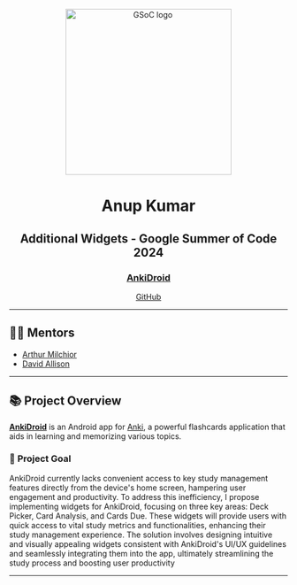 <p align="center">
  <img src="https://developers.google.com/open-source/gsoc/resources/downloads/GSoC-logo-horizontal.svg" alt="GSoC logo" width="300"/>
</p>

<h1 align="center">Anup Kumar</h1>
<h2 align="center">Additional Widgets - Google Summer of Code 2024</h2>
<h3 align="center">
  <a href="https://github.com/ankidroid/Anki-Android">AnkiDroid</a>
</h3>

<p align="center">
  <a href="http://github.com/xenonnn4w">GitHub</a> 
</p>

---

## 🧑‍🏫 Mentors
- [Arthur Milchior](https://github.com/Arthur-Milchior)
- [David Allison](https://github.com/david-allison)

---

## 📚 Project Overview

[**AnkiDroid**](https://github.com/ankidroid/Anki-Android) is an Android app for [Anki](https://github.com/ankitects/anki), a powerful flashcards application that aids in learning and memorizing various topics.

### 🎯 **Project Goal**
AnkiDroid currently lacks convenient access to key study management features directly from the device's home screen, hampering user engagement and productivity. To address this inefficiency, I propose implementing widgets for AnkiDroid, focusing on three key areas: Deck Picker, Card Analysis, and Cards Due. These widgets will provide users with quick access to vital study metrics and functionalities, enhancing their study management experience. The solution involves designing intuitive and visually appealing widgets consistent with AnkiDroid's UI/UX guidelines and seamlessly integrating them into the app, ultimately streamlining the study process and boosting user productivity

---
